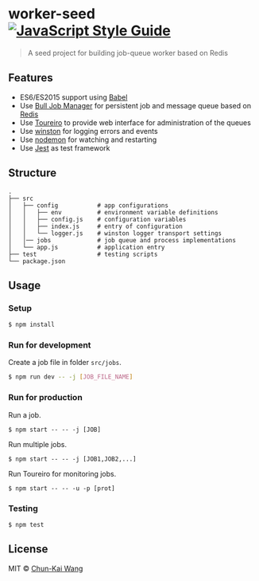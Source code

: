 # worker-seed [![JavaScript Style Guide][standardjs-image]][standardjs-url]

> A seed project for building job-queue worker based on Redis

## Features

- ES6/ES2015 support using [Babel](https://babeljs.io)
- Use [Bull Job Manager](https://github.com/OptimalBits/bull) for persistent job and message queue based on [Redis](http://redis.io)
- Use [Toureiro](https://github.com/Epharmix/Toureiro) to provide web interface for administration of the queues
- Use [winston](https://github.com/winstonjs/winston) for logging errors and events
- Use [nodemon](https://github.com/remy/nodemon) for watching and restarting
- Use [Jest](https://facebook.github.io/jest) as test framework

## Structure

```
.
├── src
│   ├── config           # app configurations
│   │   ├── env          # environment variable definitions
│   │   ├── config.js    # configuration variables
│   │   ├── index.js     # entry of configuration
│   │   └── logger.js    # winston logger transport settings
│   │── jobs             # job queue and process implementations
│   └── app.js           # application entry
├── test                 # testing scripts
└── package.json
```

## Usage

### Setup

```sh
$ npm install
```

### Run for development

Create a job file in folder `src/jobs`.

```sh
$ npm run dev -- -j [JOB_FILE_NAME]
```

### Run for production

Run a job.

```
$ npm start -- -- -j [JOB]
```

Run multiple jobs.

```
$ npm start -- -- -j [JOB1,JOB2,...]
```

Run Toureiro for monitoring jobs.

```
$ npm start -- -- -u -p [prot]
```

### Testing

```
$ npm test
```

## License

MIT © [Chun-Kai Wang](https://github.com/chunkai1312)

[standardjs-image]: https://img.shields.io/badge/code%20style-standard-brightgreen.svg
[standardjs-url]: http://standardjs.com/
